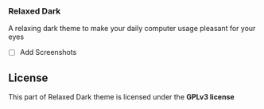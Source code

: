 ### Relaxed Dark
A relaxing dark theme to make your daily computer usage pleasant for your eyes

- [ ] Add Screenshots

## License
This part of Relaxed Dark theme is licensed under the **GPLv3 license**